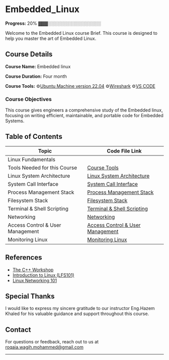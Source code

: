 # Embedded_Linux

**Progress:** 20% ▓▓▓░░░░░░░░░░░░░░░░░

Welcome to the Embedded Linux course Brief. This course is designed to help you master the art of Embedded Linux.
## Course Details
 

**Course Name:** Embedded linux 

**Course Duration:** Four month

**Course Tools:**  ⚙️[Ubuntu Machine version 22.04](https://www.youtube.com/watch?v=rJ9ysibH768)  ⚙️[Wireshark](https://www.youtube.com/watch?v=xzCVrooqSZU)  ⚙️[VS CODE](https://code.visualstudio.com/download)
           

### Course Objectives

This course gives engineers a comprehensive study of the Embedded linux, focusing on writing efficient, maintainable, and portable code for Embedded Systems.

## Table of Contents

| Topic                        | Code File Link                                  |
| ---------------------------- | ----------------------------------------------- |
| Linux Fundamentals           |                                                 |
| Tools Needed for this Course |  [Course Tools](Course_Tools)                                               |
| Linux System Architecture    |  [Linux System Architecture](https://github.com/RoqaiaWagih/Embedded_Linux/blob/main/Linux%20System%20Architecture.md) |                     
| System Call Interface        |  [System Call Interface](https://github.com/RoqaiaWagih/Embedded_Linux/blob/main/Linux%20System%20Architecture.md)    |
| Process Management Stack     |  [Process Management Stack](https://github.com/RoqaiaWagih/Embedded_Linux/blob/main/Linux%20System%20Architecture.md)    |
| Filesystem Stack             |  [Filesystem Stack](https://github.com/RoqaiaWagih/Embedded_Linux/blob/main/Linux%20System%20Architecture.md)    |
| Terminal & Shell Scripting             |  [Terminal & Shell Scripting](https://github.com/RoqaiaWagih/Embedded_Linux/blob/main/Terminal%20%26%20Shell%20Scripting.md)    |
| Networking             |  [Networking](https://github.com/RoqaiaWagih/Embedded_Linux/blob/main/Networking.md)    |
| Access Control & User Management            |  [Access Control & User Management](https://github.com/RoqaiaWagih/Embedded_Linux/blob/main/Access%20Control%20&%20User%20Management.md)    |
| Monitoring Linux             |  [Monitoring Linux](https://github.com/RoqaiaWagih/Embedded_Linux/blob/main/Monitoring%20Linux.md)    |


## References

- [The C++ Workshop](https://www.packtpub.com/free-ebook/the-c-workshop/9781839216626)
- [Introduction to Linux (LFS101)](https://trainingportal.linuxfoundation.org/courses/introduction-to-linux-lfs101)
- [Linux Networking 101](chrome-extension://mhnlakgilnojmhinhkckjpncpbhabphi/pages/pdf/web/viewer.html?file=https%3A%2F%2Fwww.actualtechmedia.com%2Fwp-content%2Fuploads%2F2017%2F12%2FCUMULUS-NETWORKS-Linux101.pdf)
## Special Thanks

I would like to express my sincere gratitude to our instructor 
Eng.Hazem Khaled for his valuable guidance and support throughout this course.

## Contact

For questions or feedback, reach out to us at roqaia.wagih.mohammed@gmail.com

---
